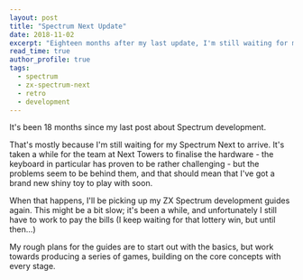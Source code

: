 ```yaml
---
layout: post
title: "Spectrum Next Update"
date: 2018-11-02
excerpt: "Eighteen months after my last update, I'm still waiting for my Spectrum Next to arrive. Once it does, I'll be diving back into ZX Spectrum development."
read_time: true
author_profile: true
tags:
  - spectrum
  - zx-spectrum-next
  - retro
  - development
---
```

It's been 18 months since my last post about Spectrum development.

<!--more-->

That's mostly because I'm still waiting for my Spectrum Next to arrive. It's taken a while
for the team at Next Towers to finalise the hardware - the keyboard in particular has proven
to be rather challenging - but the problems seem to be behind them, and that should mean that
I've got a brand new shiny toy to play with soon.

When that happens, I'll be picking up my ZX Spectrum development guides again. This might be
a bit slow; it's been a while, and unfortunately I still have to work to pay the bills (I keep
waiting for that lottery win, but until then...)

My rough plans for the guides are to start out with the basics, but work towards producing a
series of games, building on the core concepts with every stage.